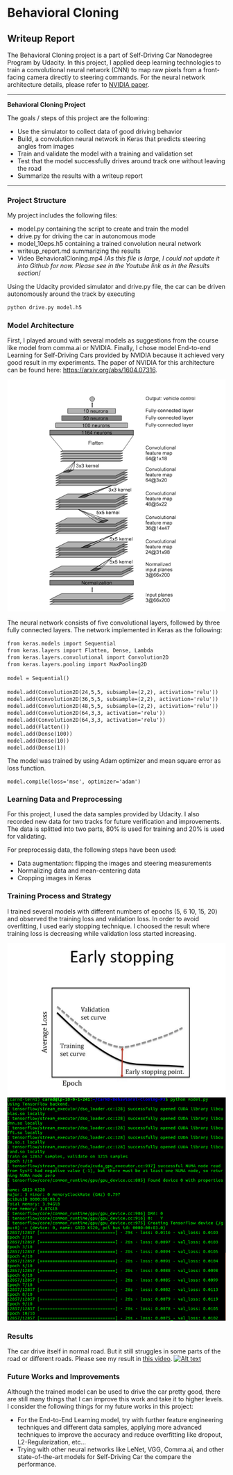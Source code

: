 # **Behavioral Cloning** 

## Writeup Report
The Behavioral Cloning project is a part of Self-Driving Car Nanodegree Program by Udacity. In this project, I applied deep learning technologies to train a convolutional neural network (CNN) to map raw pixels from a front-facing camera directly to steering commands. For the neural network architecture details, please refer to [NVIDIA paper](https://arxiv.org/abs/1604.07316).

---
**Behavioral Cloning Project**

The goals / steps of this project are the following:
* Use the simulator to collect data of good driving behavior
* Build, a convolution neural network in Keras that predicts steering angles from images
* Train and validate the model with a training and validation set
* Test that the model successfully drives around track one without leaving the road
* Summarize the results with a writeup report


[//]: # (Image References)

[image1]: ./examples/End-to-end-CNN-Architecture.png "End to End Learning for Self-Driving Car Architecture"
[image2]: ./examples/training-5eps.png "Training with 5 epochs"
[image3]: ./examples/training-10eps.png "Training with 10 epochs"
[image4]: ./examples/early-stopping.png "Early Stopping"

---

### Project Structure

My project includes the following files:
* model.py containing the script to create and train the model
* drive.py for driving the car in autonomous mode
* model_10eps.h5 containing a trained convolution neural network
* writeup_report.md summarizing the results
* Video BehavioralCloning.mp4 /*As this file is large, I could not update it into Github for now. Please see in the Youtube link as in the Results section*/

Using the Udacity provided simulator and drive.py file, the car can be driven autonomously around the track by executing 
```sh
python drive.py model.h5
```

### Model Architecture

First, I played around with several models as suggestions from the course like model from comma.ai or NVIDIA. Finally, I chose model End-to-end Learning for Self-Driving Cars provided by NVIDIA
because it achieved very good result in my experiments. The paper of NVIDIA for this architecture can be found here: https://arxiv.org/abs/1604.07316.

![alt text][image1]

The neural network consists of five convolutional layers, followed by three fully connected layers. The network implemented in Keras as the following:
```
from keras.models import Sequential
from keras.layers import Flatten, Dense, Lambda 
from keras.layers.convolutional import Convolution2D
from keras.layers.pooling import MaxPooling2D

model = Sequential()

model.add(Convolution2D(24,5,5, subsample=(2,2), activation='relu'))
model.add(Convolution2D(36,5,5, subsample=(2,2), activation='relu'))
model.add(Convolution2D(48,5,5, subsample=(2,2), activation='relu'))
model.add(Convolution2D(64,3,3, activation='relu'))
model.add(Convolution2D(64,3,3, activation='relu'))
model.add(Flatten())
model.add(Dense(100))
model.add(Dense(10))
model.add(Dense(1))
```

The model was trained by using Adam optimizer and mean square error as loss function.
```
model.compile(loss='mse', optimizer='adam')
```

### Learning Data and Preprocessing

For this project, I used the data samples provided by Udacity. I also recorded new data for two tracks for future verification and improvements.
The data is splitted into two parts, 80% is used for training and 20% is used for validating.

For preprocessig data, the following steps have been used:
* Data augmentation: flipping the images and steering measurements
* Normalizing data and mean-centering data
* Cropping images in Keras


### Training Process and Strategy

I trained several models with different numbers of epochs (5, 6 10, 15, 20) and observed the training loss and validation loss. In order to avoid overfitting, I used early stopping technique.
I choosed the result where training loss is decreasing while validation loss started increasing.

![alt text][image4]
![alt text][image3]


### Results

The car drive itself in normal road. But it still struggles in some parts of the road or different roads.
Please see my result in [this video](https://www.youtube.com/watch?v=YwTNOnwVOt8).
[![Alt text](http://img.youtube.com/vi/YwTNOnwVOt8/0.jpg)](https://www.youtube.com/watch?v=YwTNOnwVOt8)

### Future Works and Improvements

Although the trained model can be used to drive the car pretty good, there are still many things that I can improve this work and take it to higher levels.
I consider the following things for my future works in this project:
* For the End-to-End Learning model, try with further feature engineering techniques and different data samples, applying more advanced techniques to improve the accuracy 
and reduce overfitting like dropout, L2-Regularization, etc...
* Trying with other neural networks like LeNet, VGG, Comma.ai, and other state-of-the-art models for Self-Driving Car the compare the performance.
